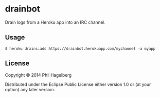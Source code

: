 # drainbot

Drain logs from a Heroku app into an IRC channel.

## Usage

    $ heroku drains:add https://drainbot.herokuapp.com/mychannel -a myapp

## License

Copyright © 2014 Phil Hagelberg

Distributed under the Eclipse Public License either version 1.0 or (at
your option) any later version.
